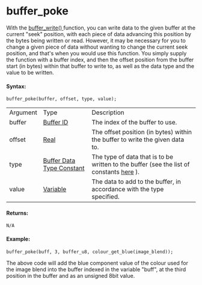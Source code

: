 # buffer_poke

With the [ buffer_write() ](buffer_write) function, you can write
data to the given buffer at the current "seek" position, with each piece
of data advancing this position by the bytes being written or read.
However, it may be necessary for you to change a given piece of data
without wanting to change the current seek position, and that's when you
would use this function. You simply supply the function with a buffer
index, and then the offset position from the buffer start (in bytes)
within that buffer to write to, as well as the data type and the value
to be written.

#### Syntax:

``` gml
buffer_poke(buffer, offset, type, value);
```

|          |                                                                                                      |                                                                                                             |
|----------|------------------------------------------------------------------------------------------------------|-------------------------------------------------------------------------------------------------------------|
| Argument | Type                                                                                                 | Description                                                                                                 |
| buffer   |  [Buffer ID](../../../../GameMaker_Language/GML_Reference/Buffers/buffer_create)                 | The index of the buffer to use.                                                                             |
| offset   |  [Real](../../../../GameMaker_Language/GML_Overview/Data_Types)                                  | The offset position (in bytes) within the buffer to write the given data to.                                |
| type     |  [Buffer Data Type Constant](../../../../GameMaker_Language/GML_Reference/Buffers/buffer_write)  | The type of data that is to be written to the buffer (see the list of constants [here](buffer_write) ). |
| value    |  [Variable](../../../../GameMaker_Language/GML_Overview/Data_Types#variable)                     | The data to add to the buffer, in accordance with the type specified.                                       |

#### Returns:

``` gml
N/A
```

#### Example:

``` gml
buffer_poke(buff, 3, buffer_u8, colour_get_blue(image_blend));
```

The above code will add the blue component value of the colour used for
the image blend into the buffer indexed in the variable "buff", at the
third position in the buffer and as an unsigned 8bit value.
